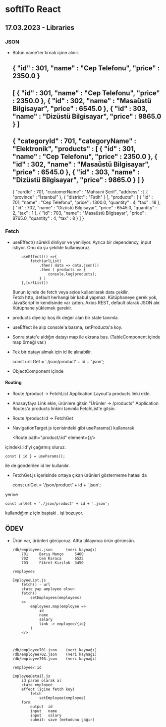 # softITo React 

## 17.03.2023 - Libraries

### JSON

-   Bütün name'ler tırnak içine alınır.

    {
        "id" : 301,
        "name" : "Cep Telefonu",
        "price" : 2350.0
    }
    -----
    [
        { "id" : 301, "name" : "Cep Telefonu", "price" : 2350.0 },
        { "id" : 302, "name" : "Masaüstü Bilgisayar", "price" : 6545.0 },
        { "id" : 303, "name" : "Dizüstü Bilgisayar", "price" : 9865.0 }
    ]
    -----
    {
        "categoryId" : 701,
        "categoryName" : "Elektronik",
        "products" : [
            { "id" : 301, "name" : "Cep Telefonu", "price" : 2350.0 },
            { "id" : 302, "name" : "Masaüstü Bilgisayar", "price" : 6545.0 },
            { "id" : 303, "name" : "Dizüstü Bilgisayar", "price" : 9865.0 }
        ]
    }
    -----
    { 
        "cardId" : 701,
        "customerName" : "Mahsuni Şerif",
        "address" : [
            { "province" : "İstanbul" },
            { "district" : "Fatih" }
        ],
        "products" : [
            { "id" : 701, "name" : "Cep Telefonu", "price" : 1300.0, "quantity" : 4, "tax" : 18 },
            { "id" : 702, "name" : "Dizüstü Bilgisayar", "price" : 6545.0, "quantity" : 2, "tax" : 1 },
            { "id" : 703, "name" : "Masaüstü Bilgisayar", "price" : 8765.0, "quantity" : 4, "tax" : 8 }
        ]
    }


### Fetch

-   useEffect() sürekli dinliyor ve yeniliyor.
    Ayrıca bir dependency, input istiyor. Onu da şu şekilde kullanıyoruz.

            useEffect(() =>{
                fetch(urlList)
                    .then( data => data.json())
                    .then ( products => {
                        console.log(products);
                    } )
            },[urlList])

    Bunun içinde de fetch veya axios kullanılarak data çekilir.     
        Fetch http, default herhangi bir kabul yapmaz. 
            Kütüphaneye gerek yok, JavaScript'in kendisinde var zaten.
        Axios REST, default olarak JSON alır.
            Kütüphane yüklemek gerekir.

-   products diye içi boş ilk değer alan bir state tanımla.
-   useEffect ile alıp console'a basma, setProducts'a koy.
-   Sonra state'e aldığın datayı map ile ekrana bas. (TableComponent içinde map örneği var.)

-   Tek bir datayı almak için id ile alınabilir.

    const urlLGet = './json/product' + id + '.json';

-   ObjectComponent içinde 

#### Routing

-   Route
    /product -> FetchList
        Application Layout'a products linki ekle.

-   Anasayfaya Link ekle, ürünlere gitsin
    "Ürünler -> /products"
        Application Routes'a products linkini tanımla FetchList'e gitsin.

-   Route /product:id -> FetchGet 

-   NavigationTarget.js içerisindeki gibi useParams() kullanarak 
    
    <Route path="product/:id" element={<FetchGet/>}/>

içindeki :id'yi çağırmış oluruz.

    const { id } = useParams();

ile de gönderilen id ler kullanılır.

-   FetchGet.js içerisinde ortaya çıkan ürünleri göstermeme hatası da 

    const urlGet = '/json/product' + id + '.json';

yerine

    const urlGet = './json/product' + id + '.json';

kullandığımız için baştaki . işi bozuyor.

## ÖDEV

-   Ürün var, ürünleri görüyoruz. Altta tıklayınca ürün görünsün.


        /db/employees.json      (veri kaynağı)
            701     Barış Manço     5460
            702     Cem Karaca      6525
            703     Fikret Kızılok  3450

        /employees

        EmployeeList.js
            fetch() - url
            state yap amployee olsun
            fetch()
                setEmployees(employees)
            <>
                employees.map(employee => 
                    id
                    name
                    salary
                    link -> employee/{id}
                )
            </>



        /db/employee701.json    (veri kaynağı)
        /db/employee702.json    (veri kaynağı)
        /db/employee703.json    (veri kaynağı)

        /employee/:id

        EmployeeDetail.js
            id param olarak al
            state employee
            effect (içine fetch koy)
                fetch
                    setEmployee(employee)
            form
                output  id
                input   name
                input   salary
                submit: save (metodunu çağır)

